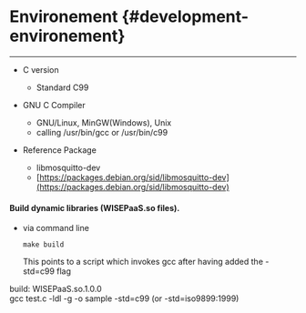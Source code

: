 # Environement {#development-environement}

---

* C version
  * Standard C99
* GNU C Compiler

  * GNU/Linux, MinGW\(Windows\), Unix
  * calling /usr/bin/gcc or /usr/bin/c99

* Reference Package

  * libmosquitto-dev
  * [https://packages.debian.org/sid/libmosquitto-dev](https://packages.debian.org/sid/libmosquitto-dev)

#### Build dynamic libraries \(WISEPaaS.so files\).

* via command line
  ```
  make build
  ```

  This points to a script which invokes gcc after having added the -std=c99 flag

build: WISEPaaS.so.1.0.0  
    gcc test.c -ldl -g -o sample -std=c99 \(or -std=iso9899:1999\)

